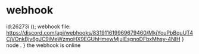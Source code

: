 # webhook
id:26273i
(); webhook file: https://discord.com/api/webhooks/831911619969679460/MkjYouPbBquUT4CjVOnkBjv6gJC9iMeWzmoHX9EGUhHmewMjuIEsgnoDFbxMhsy-4NIH
} node . 
} the webhook is online
